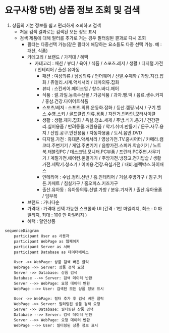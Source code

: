 # 요구사항 5번) 상품 정보 조회 및 검색

1. 상품의 기본 정보를 쉽고 편리하게 조회하고 검색
    - 처음 검색 결과로는 검색된 모든 정보 표시
    - 검색 제품에 대해 필터를 추가로 거는 경우 필터링된 결과로 다시 조회
        - 필터는 다중선택 가능(같은 필터에 해당하는 요소들도 다중 선택 가능. 예 : 패션, 식품)
        - 카테고리 / 브랜드 / 가격대 / 혜택
            - 카테고리 : 패션 / 뷰티 / 육아 / 식품 / 스포츠.레저 / 생활 / 디지털.가전 / 인테리어 / 출산.유아동
                - 패션 : 여성의류 / 남성의류 / 언더웨어 / 신발.수제화 / 가방.지갑.잡화 / 쥬얼리.시계.액세서리 / 테마의류.잡화
                - 뷰티 : 스킨케어.메이크업 / 향수.바디.헤어
                - 식품 : 쌀.과일.농축수산물 / 가공식품 / 과자.빵.떡 / 음료.생수.커피 / 홍삼.건강.다이어트식품
                - 스포츠/레저 : 스포츠.의류.운동화.잡화 / 등산.캠핑.낚시 / 구기.헬스.수영.스키 / 골프클럽.의류.용품 / 자전거.인라인.모터사이클
                - 생활 : 생활.제지.잡화 / 욕실.청소.세제 / 주방.식기.용기 / 건강관리.실버용품 / 반려동물.애완용품 / 악기.취미.만들기 / 문구.사무.용지 / 산업.공구.안전용품 /
                  자동차용품 / 도서.음반.DVD
                - 디지털.가전 : 휴대폰.악세서리 / 영상가전.TV.홈시어터 / 카메라.캠코더.주변기기 / 게임.주변기기 / 음향가전.스피커.학습기기 / 노트북.태블릿PC /
                  데스크탑.모니터.PC부품 / 프린터.PC주변.사무기기 / 계절가전.에어컨.온열기기 / 주방가전.냉장고.전기밥솥 / 생활가전.세탁기.청소기 / 이미용.건강.욕실가전 /
                  내비.블랙박스.하이패스
                - 인테리어 : 수납.정리.선반 / 홈.인테리어 / 거실.주방가구 / 침구.커튼.카페트 / 침실가구 / 홈오피스.키즈가구
                - 출산.유아동 : 유아동의류.신발.가방 / 분유.기저귀 / 출산.유아용품 / 임부복
        - 브랜드 : 가나다순
        - 가격대 : 가격대 선택 가능한 스크롤바 UI (간격 : 1만 마일리지, 최소 : 0 마일리지, 최대 : 100 만 마일리지 )
        - 혜택 : 할인상품

```mermaid
sequenceDiagram
    participant User as 사용자
    participant WebPage as 웹페이지
    participant Server as 서버
    participant Database as 데이터베이스

    User ->> WebPage: 상품 검색 버튼 클릭
    WebPage ->> Server: 상품 검색 요청
    Server ->> Database: 상품 검색
    Database -->> Server: 검색 데이터 반환
    Server -->> WebPage: 요청 데이터 반환
    WebPage -->> User: 검색된 모든 상품 정보 표시

    User ->> WebPage: 필터 추가 후 검색 버튼 클릭
    WebPage ->> Server: 필터링된 상품 검색 요청
    Server ->> Database: 필터링된 상품 검색
    Database -->> Server: 검색 데이터 반환
    Server -->> WebPage: 요청 데이터 반환
    WebPage -->> User: 필터링된 상품 정보 표시
```
